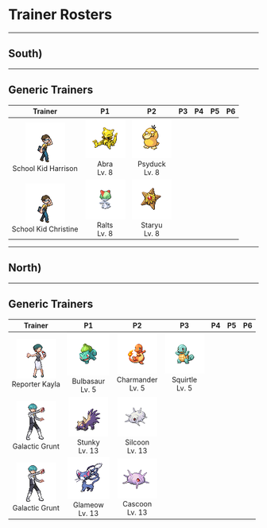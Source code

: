 # Trainer Rosters

---

## South)

---

## Generic Trainers

| Trainer | P1 | P2 | P3 | P4 | P5 | P6 |
|:-------:|:--:|:--:|:--:|:--:|:--:|:--:|
| ![School Kid Harrison](../../assets/trainers/school_kid.png)<br>School Kid Harrison | ![Abra](../../assets/sprites/abra/front.gif)<br>Abra<br>Lv. 8 | ![Psyduck](../../assets/sprites/psyduck/front.gif)<br>Psyduck<br>Lv. 8 |
| ![School Kid Christine](../../assets/trainers/school_kid.png)<br>School Kid Christine | ![Ralts](../../assets/sprites/ralts/front.gif)<br>Ralts<br>Lv. 8 | ![Staryu](../../assets/sprites/staryu/front.gif)<br>Staryu<br>Lv. 8 |
---

## North)

---

## Generic Trainers

| Trainer | P1 | P2 | P3 | P4 | P5 | P6 |
|:-------:|:--:|:--:|:--:|:--:|:--:|:--:|
| ![Reporter Kayla](../../assets/trainers/reporter.png)<br>Reporter Kayla | ![Bulbasaur](../../assets/sprites/bulbasaur/front.gif)<br>Bulbasaur<br>Lv. 5 | ![Charmander](../../assets/sprites/charmander/front.gif)<br>Charmander<br>Lv. 5 | ![Squirtle](../../assets/sprites/squirtle/front.gif)<br>Squirtle<br>Lv. 5 |
| ![Galactic Grunt](../../assets/trainers/galactic_grunt.png)<br>Galactic Grunt | ![Stunky](../../assets/sprites/stunky/front.gif)<br>Stunky<br>Lv. 13 | ![Silcoon](../../assets/sprites/silcoon/front.gif)<br>Silcoon<br>Lv. 13 |
| ![Galactic Grunt](../../assets/trainers/galactic_grunt.png)<br>Galactic Grunt | ![Glameow](../../assets/sprites/glameow/front.gif)<br>Glameow<br>Lv. 13 | ![Cascoon](../../assets/sprites/cascoon/front.gif)<br>Cascoon<br>Lv. 13 |
